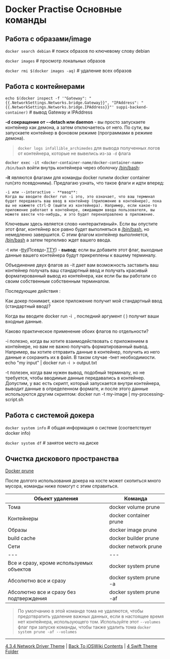 # Docker Practise Основные команды

## Работа с образами/image

`docker search debian` # поиск образов по ключевому слову debian

`docker images` # просмотр локальных образов

`docker rmi $(docker images -aq)` # удаление всех образов

## Работа с контейнерами

`echo $(docker inspect -f '"Gateway": "{{.NetworkSettings.Networks.bridge.Gateway}}", "IPAddress": "{{.NetworkSettings.Networks.bridge.IPAddress}}"' suppi-backend-container)` # вывод Gateway и IPAddress



**-d сокращение от --detach или daemon** - вы просто запускаете контейнер как демона, а затем отключаетесь от него. По сути, вы запускаете контейнер в фоновом режиме (программами в режиме демона).

> `docker logs infallible_archimedes` для вывода полученных логов от контейнера, которые не вывелись из-за `-d` флага

`docker exec -it <docker-container-name/docker-container-name> /bin/bash` войти внутрь контейнера через оболочку [/bin/bash](/1%20Common//1.3%20Terminal/1.3.3%20CLI/1.3.3.1%20Shells.md):

**-it** являются флагами для команды docker runили docker container run(это псевдонимы). Предлагаю узнать, что такое флаги и идти вперед:

    -i или --interactive - **ввод**:
    Когда вы вводите docker run -i это, это означает, что ваш терминал будет передавать ваш ввод в контейнер (приложение в контейнере), пока вы не нажмете ctrl-D (выйти из контейнера). Например, если какое-то приложение работает в контейнере, ожидающем ввода пользователя, вы можете ввести что-нибудь, и это будет перенаправлено в приложение.

Ключевым здесь является слово «интерактивный». Если вы опустите этот флаг, контейнер все равно будет выполняться в [/bin/bash](/1%20Common/1.3%20Terminal/1.3.3%20CLI/1.3.3.1%20Shells.md), но немедленно завершится. С этим флагом контейнер выполняется, [/bin/bash](/1%20Common/1.3%20Terminal/1.3.3%20CLI/1.3.3.1%20Shells.md) а затем терпеливо ждет вашего ввода.

-t или -[tty](/1%20Common/1.3%20Terminal/1.3.1%20Teminal.md)(Псевдо-[TTY](/1%20Common/1.3%20Terminal/1.3.1%20Teminal.md)) - **вывод**:
если вы добавите этот флаг, выходные данные вашего контейнера будут прикреплены к вашему терминалу.

Объединение двух флагов as -it дает вам возможность заставить ваш контейнер получать ваш стандартный ввод и получать красивый форматированный вывод из контейнера, как если бы вы работали со своим собственным собственным терминалом.

Последующие действия :

Как докер понимает, какое приложение получит мой стандартный ввод (стандартный ввод)?

Когда вы вводите docker run -i <image> <app>, последний аргумент ( <app>) получит ваши входные данные.

Каково практическое применение обоих флагов по отдельности?

-i полезно, когда вы хотите взаимодействовать с приложением в контейнере, но вам не важно получать форматированный вывод. Например, вы хотите отправить данные в контейнер, получить из него данные и сохранить их в файл. В таком случае -tнет необходимости.
echo "my input" | docker run -i <image> > output.txt

-t полезен, когда вам нужен вывод, подобный терминалу, но не требуется, чтобы вводимые данные передавались в контейнер. Допустим, у вас есть скрипт, который запускается внутри контейнера, выводит данные в определенном формате, и после этого данные используются другим скриптом:
docker run -t my-image | my-processing-script.sh

## Работа с системой докера

`docker system info` # общая информация о системе (соответствует docker info)

`docker system df` # занятое место на диске

## Очистка дискового пространства

[Docker prune](https://docs.docker.com/reference/cli/docker/system/prune/)

После долгого использования докера на хосте может скопиться много мусора, команды ниже помогут с этим справиться.

| Обьект удаления | Команда |
|---|---|
| Тома |docker volume prune |
| Контейнеры | docker container prune |
| Образы | docker image prune |
| build cache | docker builder prune |
| Сети | docker network prune |
| --- | --- |
| Все и сразу, кроме используемых объектов | docker system prune |
| Абсолютно все и сразу | docker system prune -a |
| Абсолютно все и сразу без подтверждения | docker system prune -af |

> По умолчанию в этой команде тома не удаляются, чтобы предотвратить удаление важных данных, если в настоящее время нет контейнера, использующего том. Используйте этот `--volumes` флаг при запуске команды, чтобы также удалить тома `docker system prune -af --volumes`

---

[4.3.4 Network Driver Theme](./4.3.4%20NetworkDriver.md) | [Back To iOSWiki Contents](https://github.com/eldaroid/iOSWiki) | [4 Swift Theme Folder](/5%20Swift/)
